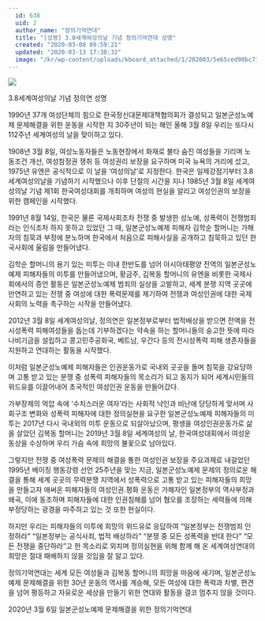 ```yaml
---
  id: 638
  uid: 2
  author_name: "정의기억연대"
  title: "[성명] 3.8세계여성의날 기념 정의기억연대 성명"
  created: "2020-03-08 09:59:21"
  updated: "2020-03-13 17:38:32"
  image: "/kr/wp-content/uploads/kboard_attached/1/202003/5e65ced90bc711648945.jpg"
---
```

![](/kr/wp-content/uploads/kboard_attached/1/202003/5e65ced90bc711648945.jpg)

3.8세계여성의날 기념 정의연 성명

1990년 37개 여성단체의 힘으로 한국정신대문제대책협의회가 결성되고 일본군성노예제 문제해결을 위한 운동을 시작한 지 30주년이 되는 해인 올해 3월 8일 우리는 또다시 112주년 세계여성의 날을 맞이하고 있다.

1908년 3월 8일, 여성노동자들은 노동현장에서 화재로 불타 숨진 여성들을 기리며 노동조건 개선, 여성참정권 쟁취 등 여성권리 보장을 요구하며 미국 뉴욕의 거리에 섰고, 1975년 유엔은 공식적으로 이 날을 ‘여성의날’로 지정한다. 한국은 일제강점기부터 3.8세계여성의날을 기념하기 시작했으나 이후 단절의 시간을 지나 1985년 3월 8일 세계여성의날 기념 제1회 한국여성대회를 개최하며 여성의 현실을 알리고 여성인권의 보장을 위한 캠페인을 시작했다.

1991년 8월 14일, 한국은 물론 국제사회조차 전쟁 중 발생한 성노예, 성폭력이 전쟁범죄라는 인식조차 하지 못하고 있었던 그 때, 일본군성노예제 피해자 김학순 할머니는 가해자의 침묵과 부정에 분노하며 한국에서 처음으로 피해사실을 공개하고 침묵하고 있던 한국사회에 울림을 만들어냈다.

김학순 할머니의 용기 있는 미투는 이내 한반도를 넘어 아시아태평양 전역의 일본군성노예제 피해자들의 미투를 만들어냈으며, 황금주, 김복동 할머니의 유엔을 비롯한 국제사회에서의 증언 활동은 일본군성노예제 범죄의 실상을 고발하고, 세계 분쟁 지역 곳곳에 만연하고 있는 전쟁 중 여성에 대한 폭력문제를 제기하여 전쟁과 여성인권에 대한 국제사회의 노력을 촉구하는 시작을 만들어냈다.

2012년 3월 8일 세계여성의날, 정의연은 일본정부로부터 법적배상을 받으면 전액을 전시성폭력 피해여성들을 돕는데 기부하겠다는 약속을 하는 할머니들의 숭고한 뜻에 따라 나비기금을 설립하고 콩고민주공화국, 베트남, 우간다 등의 전시성폭력 피해 생존자들을 지원하고 연대하는 활동을 시작했다.

이처럼 일본군성노예제 피해자들은 인권운동가로 국내외 곳곳을 돌며 침묵을 강요당하며 고통 받고 있는 분쟁 중 성폭력 피해자들의 목소리가 되고 동지가 되어 세계시민들의 위드유를 이끌어내어 초국적인 여성인권 운동을 만들어갔다.

가부장제의 억압 속에 ‘수치스러운 여자’라는 사회적 낙인과 비난에 당당하게 맞서며 사회구조 변화와 성폭력 피해자에 대한 정의실현을 요구한 일본군성노예제 피해자들의 미투는 2017년 다시 국내외의 미투 운동으로 되살아났으며, 평생을 여성인권운동가로 삶을 살았던 김복동 할머니는 2019년 3월 8일 세계여성의 날, 한국여성대회에서 여성운동상을 수상하며 우리 가슴 속에 희망의 불꽃으로 남아있다.

그렇지만 전쟁 중 여성폭력 문제의 해결을 통한 여성인권 보장을 주요과제로 내걸었던 1995년 베이징 행동강령 선언 25주년을 맞는 지금, 일본군성노예제 문제의 정의로운 해결을 통해 세계 곳곳의 무력분쟁 지역에서 성폭력으로 고통 받고 있는 피해자들의 희망을 만들고자 애써온 피해자들의 여성인권.평화 운동은 가해자인 일본정부의 역사부정과 왜곡, 이에 동조하며 피해자들에 대한 인권침해를 넘어 혐오를 조장하는 세력들에 의해 부정당하는 광경을 마주하고 있는 것 또한 현실이다.

하지만 우리는 피해자들의 미투에 희망의 위드유로 응답하여 “일본정부는 전쟁범죄 인정하라” “일본정부는 공식사죄, 법적 배상하라” “분쟁 중 모든 성폭력을 반대 한다” “모든 전쟁을 중단하라”고 한 목소리로 외치며 정의실현을 위해 함께 해 온 세계여성연대의 희망은 절대 패배하지 않을 것임을 잘 알고 있다.

정의기억연대는 세계 모든 여성들과 김복동 할머니의 희망을 마음에 새기며, 일본군성노예제 문제해결을 위한 30년 운동의 역사를 계승해, 모든 여성에 대한 폭력과 차별, 편견을 넘어 평등하고 자유로운 세상을 만들기 위한 연대와 활동을 결코 멈추지 않을 것이다.

2020년 3월 6일
일본군성노예제 문제해결을 위한 정의기억연대